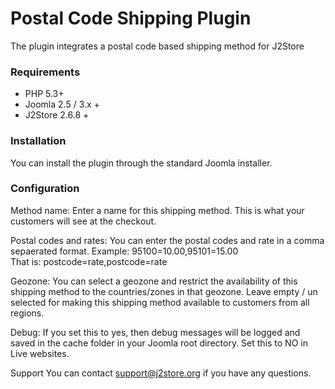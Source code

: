 # Postal Code Shipping Plugin

The plugin integrates a postal code based shipping method for J2Store

### Requirements 
* PHP 5.3+ 
* Joomla 2.5 / 3.x + 
* J2Store 2.6.8 + 

### Installation 

You can install the plugin through the standard Joomla installer. 

### Configuration 

Method name: Enter a name for this shipping method. This is what your customers will see at the checkout.

Postal codes and rates:  You can enter the postal codes and rate in a comma sepaerated format.
Example: 95100=10.00,95101=15.00  
That is: postcode=rate,postcode=rate

Geozone: You can select a geozone and restrict the availability of this shipping method 
to the countries/zones in that geozone. Leave empty / un selected for making this shipping method available to customers from all regions. 

Debug: If you set this to yes, then debug messages will be logged and saved in the cache 
folder in your Joomla root directory. 
Set this to NO in Live websites. 

Support 
You can contact support@j2store.org if you have any questions. 